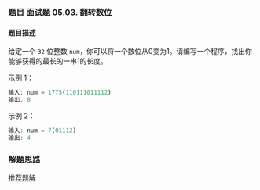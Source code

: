 ### 题目 面试题 05.03. 翻转数位
#### 题目描述
给定一个 `32` 位整数 `num`，你可以将一个数位从0变为1。请编写一个程序，找出你能够获得的最长的一串1的长度。

示例 1：

```js
输入: num = 1775(110111011112)
输出: 8
```
示例 2：

```js
输入: num = 7(01112)
输出: 4
```

### 解题思路
[推荐题解](https://leetcode-cn.com/problems/reverse-bits-lcci/solution/yi-ci-bian-li-wei-yun-suan-javascriptban-by-chen-k/)